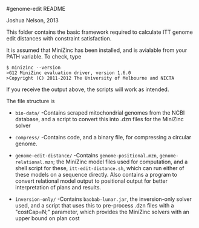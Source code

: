 #genome-edit README

Joshua Nelson, 2013

This folder contains the basic framework required to calculate ITT genome edit distances with constraint satisfaction.

It is assumed that MiniZinc has been installed, and is avialable from your PATH variable. To check, type

    $ minizinc --version
    >G12 MiniZinc evaluation driver, version 1.6.0
    >Copyright (C) 2011-2012 The University of Melbourne and NICTA

If you receive the output above, the scripts will work as intended.

The file structure is
* `bio-data/`  -Contains scraped mitochondrial genomes from the NCBI database, and a script to convert this into .dzn files for the MiniZinc solver
    
* `compress/`  -Contains code, and a binary file, for compressing a circular genome.
    
* `genome-edit-distance/`  -Contains `genome-positional.mzn`, `genome-relational.mzn`; the MiniZinc model files used for computation, and a shell script for these, `itt-edit-distance.sh`, which can run either of these models on a sequence directly. 
Also contains a program to convert relational model output to positional output for better interpretation of plans and results.
                              
* `inversion-only/`  -Contains `baobab-lunar.jar`, the inversion-only solver used, and a script that uses this to pre-process .dzn files with a "costCap=N;" parameter, which provides the MiniZinc solvers with an upper bound on plan cost
